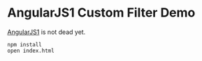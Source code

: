 AngularJS1 Custom Filter Demo
=============================

[AngularJS1](https://angularjs.org/) is not dead yet.

```
npm install
open index.html
```

